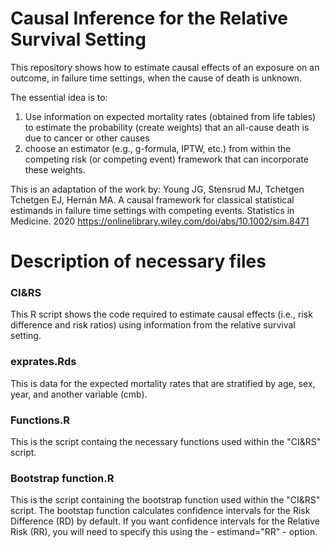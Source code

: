 # Causal Inference for the Relative Survival Setting
This repository shows how to estimate causal effects of an exposure on an outcome, in failure time settings, when the cause of death is unknown. 

The essential idea is to:
  1) Use information on expected mortality rates (obtained from life tables) to estimate the probability (create weights) that an all-cause death is due to cancer or other causes
  2) choose an estimator (e.g., g-formula, IPTW, etc.) from within the competing risk (or competing event) framework that can incorporate these weights.

This is an adaptation of the work by: Young JG, Stensrud MJ, Tchetgen Tchetgen EJ, Hernán MA. A causal framework for classical statistical estimands in failure time settings with competing events. Statistics in Medicine. 2020 https://onlinelibrary.wiley.com/doi/abs/10.1002/sim.8471


# Description of necessary files

### CI&RS 
This R script shows the code required to estimate causal effects (i.e., risk difference and risk ratios) using information from the relative survival setting.

### exprates.Rds
This is data for the expected mortality rates that are stratified by age, sex, year, and another variable (cmb).

### Functions.R
This is the script containg the necessary functions used within the "CI&RS" script.

### Bootstrap function.R
This is the script containing the bootstrap function used within the "CI&RS" script. The bootstap function calculates confidence intervals for the Risk Difference (RD) by default. If you want confidence intervals for the Relative Risk (RR), you will need to specify this using the - estimand="RR" - option.

